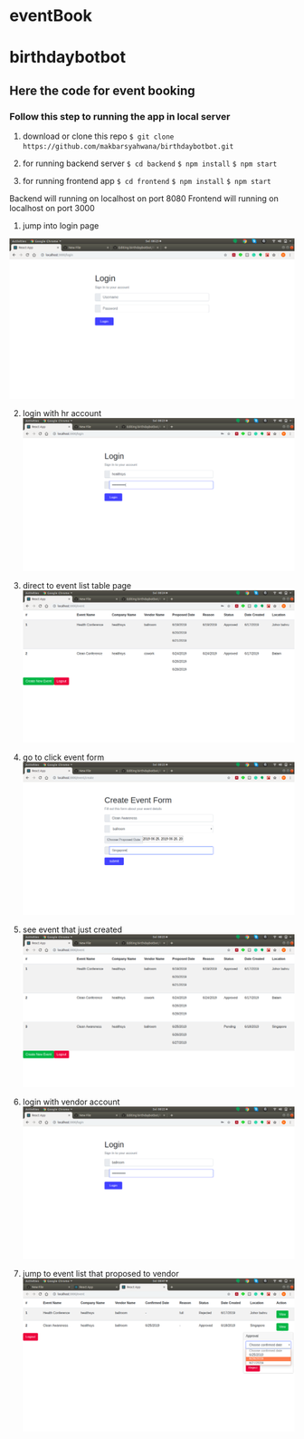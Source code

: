 # eventBook
# birthdaybotbot
## Here the code for event booking

### Follow this step to running the app in local server

1. download or clone this repo
  `$ git clone https://github.com/makbarsyahwana/birthdaybotbot.git`
  
2. for running backend server
  `$ cd backend`
  `$ npm install`
  `$ npm start`
  
3. for running frontend app
  `$ cd frontend`
  `$ npm install`
  `$ npm start`

Backend will running on localhost on port 8080
Frontend will running on localhost on port 3000

1. jump into login page

![alt text](https://raw.githubusercontent.com/makbarsyahwana/eventBook/master/readme%20image/Screenshot%20from%202019-06-18%2008-23-31.png)

2. login with hr account
![alt text](https://raw.githubusercontent.com/makbarsyahwana/eventBook/master/readme%20image/Screenshot%20from%202019-06-18%2008-23-48.png
)

3. direct to event list table page
![alt text](https://raw.githubusercontent.com/makbarsyahwana/eventBook/master/readme%20image/Screenshot%20from%202019-06-18%2008-24-02.png
)

4. go to click event form
![alt text](https://github.com/makbarsyahwana/eventBook/blob/master/readme%20image/Screenshot%20from%202019-06-18%2008-25-08.png
)

5. see event that just created
![alt text](https://raw.githubusercontent.com/makbarsyahwana/eventBook/master/readme%20image/Screenshot%20from%202019-06-18%2008-25-20.png
)

6. login with vendor account
![alt text](https://raw.githubusercontent.com/makbarsyahwana/eventBook/master/readme%20image/Screenshot%20from%202019-06-18%2008-25-39.png
)

7. jump to event list that proposed to vendor
![alt text](https://raw.githubusercontent.com/makbarsyahwana/eventBook/master/readme%20image/Screenshot%20from%202019-06-18%2008-47-56.png
)
